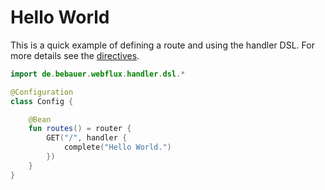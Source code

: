 # Hello World

This is a quick example of defining a route and using the handler DSL. For more details see the 
[directives](../directives/README.md).

```kotlin
import de.bebauer.webflux.handler.dsl.*

@Configuration
class Config {

    @Bean
    fun routes() = router {
        GET("/", handler {
            complete("Hello World.")
        })
    }
}
```